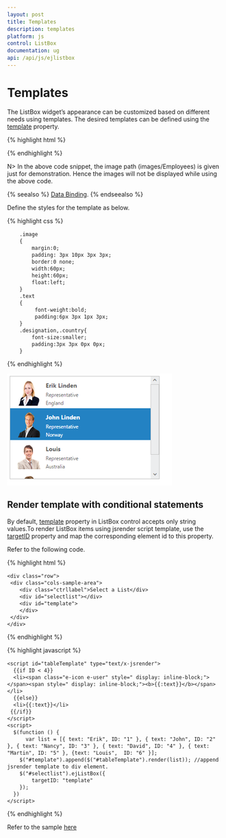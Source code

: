 ```yaml
---
layout: post
title: Templates
description: templates
platform: js
control: ListBox
documentation: ug
api: /api/js/ejlistbox
---
```


# Templates

The ListBox widget’s appearance can be customized based on different needs using templates. The desired templates can be defined using the [template](https://help.syncfusion.com/api/js/ejlistbox#members:template) property.

{% highlight html %}
   <ul id="listbox"></ul>
    <script type="text/javascript">
        var data = [{
            text: "Erik Linden",
            imageName: "3",
            designation: "Representative",
            country: "England"
        },
            { text: "John Linden", imageName: "6", designation: "Representative", country: "Norway" },
            { text: "Louis", imageName: "7", designation: "Representative", country: "Australia" },
            { text: "Lawrence", imageName: "8", designation: "Representative", country: "India" }];
        $(function () {
            $('#listbox').ejListBox({
                dataSource: data,
                height: "240",
                width: "350",
                //defining templates
                template: '<div><img class="image" src="images/Employees/${imageName}.png" alt="employee"/>' + '<div class="text"> ${text} </div><div class="desig">${designation}</div><div class="country"> ${country} </div></div>'
            });
        });
    </script>

{% endhighlight %}



N> In the above code snippet, the image path (images/Employees) is given just for demonstration. Hence the images will not be displayed while using the above code.

{% seealso %} [Data Binding](https://help.syncfusion.com/js/listbox/databinding). {% endseealso %}

Define the styles for the template as below.

{% highlight css %}

        .image
        {
            margin:0;
            padding: 3px 10px 3px 3px;
            border:0 none;
            width:60px;
            height:60px;
            float:left;
        }
        .text
        {
             font-weight:bold;
             padding:6px 3px 1px 3px;
        }
        .designation,.country{
            font-size:smaller;
            padding:3px 3px 0px 0px;
        }




{% endhighlight %}



![ALt text](Templates_images\Templates_img1.png)

## Render template with conditional statements

By default, [template](https://help.syncfusion.com/api/js/ejlistbox#members:template) property in ListBox control accepts only string values.To render ListBox items using jsrender script template, use the [targetID](https://help.syncfusion.com/api/js/ejlistbox#members:targetid) property and map the corresponding element id to this property.     

Refer to the following code.

{% highlight html %}

    <div class="row">
     <div class="cols-sample-area">
        <div class="ctrllabel">Select a List</div>
        <div id="selectlist"></div>
        <div id="template">
        </div>
     </div>
    </div>

{% endhighlight %}

{% highlight javascript %}
     
    <script id="tableTemplate" type="text/x-jsrender">
      {{if ID < 4}}
      <li><span class="e-icon e-user" style=" display: inline-block;"></span><span style=" display: inline-block;"><b>{{:text}}</b></span></li>
      {{else}}
      <li>{{:text}}</li>
     {{/if}}
    </script>
    <script>
      $(function () {
          var list = [{ text: "Erik", ID: "1" }, { text: "John", ID: "2" }, { text: "Nancy", ID: "3" }, { text: "David", ID: "4" }, { text: "Martin", ID: "5" }, {text: "Louis",  ID: "6" }];
        $("#template").append($("#tableTemplate").render(list)); //append jsrender template to div element.
        $("#selectlist").ejListBox({
            targetID: "template"
        });
      })
    </script>

{% endhighlight %}

Refer to the sample [here](https://jsplayground.syncfusion.com/4nfszgmf)

